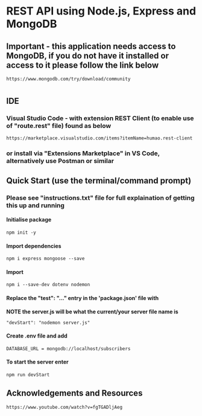 # REST API using Node.js, Express and MongoDB

## Important - this application needs access to MongoDB, if you do not have it installed or access to it please follow the link below
```
https://www.mongodb.com/try/download/community
```
#
## IDE
### Visual Studio Code - with extension REST Client (to enable use of "route.rest" file) found as below
```
https://marketplace.visualstudio.com/items?itemName=humao.rest-client
```
### or install via "Extensions Marketplace" in VS Code, alternatively use Postman or similar

## Quick Start (use the terminal/command prompt)
### Please see "instructions.txt" file for full explaination of getting this up and running
#### Initialise package 
```
npm init -y
```
#### Import dependencies 
```
npm i express mongoose --save
```
#### Import 
```
npm i --save-dev dotenv nodemon
```
#### Replace the "test": "..." entry in the 'package.json' file with 
**NOTE the server.js will be what the current/your server file name is**
```
"devStart": "nodemon server.js"
```
#### Create .env file and add
```
DATABASE_URL = mongodb://localhost/subscribers
```
#### To start the server enter
```
npm run devStart
```

## Acknowledgements and Resources
```
https://www.youtube.com/watch?v=fgTGADljAeg
```



